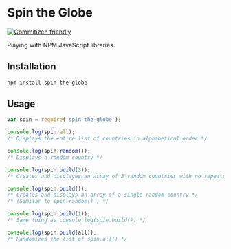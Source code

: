 # Spin the Globe

[![Commitizen friendly](https://img.shields.io/badge/commitizen-friendly-brightgreen.svg)](http://commitizen.github.io/cz-cli/)

Playing with NPM JavaScript libraries.

## Installation

```bash
npm install spin-the-globe
```

## Usage

```javascript
var spin = require('spin-the-globe');

console.log(spin.all);
/* Displays the entire list of countries in alphabetical order */

console.log(spin.random());
/* Displays a random country */

console.log(spin.build(3));
/* Creates and displayes an array of 3 random countries with no repeats */

console.log(spin.build());
/* Creates and displays an array of a single random country */
/* (Similar to spin.random() ) */

console.log(spin.build(1));
/* Same thing as console.log(spin.build()) */

console.log(spin.build(all));
/* Randomizes the list of spin.all() */
```
